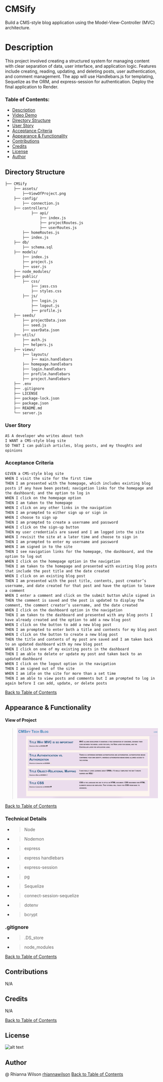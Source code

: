 # CMSify
Build a CMS-style blog application using the Model-View-Controller (MVC) architecture.

# Description 
This project involved creating a structured system for managing content with clear separation of data, user interface, and application logic. Features include creating, reading, updating, and deleting posts, user authentication, and comment management. The app will use Handlebars.js for templating, Sequelize as the ORM, and express-session for authentication. Deploy the final application to Render.

### Table of Contents:
- [Description](#description)
- [Video Demo](#walkthrough-video)
- [Directory Structure](#directory-structure)
- [User Story](#user-story)
- [Acceptance Criteria](#acceptance-criteria)
- [Appearance & Functionality](#appearance--functionality) 
- [Contributions](#contributions)
- [Credits](#credits)
- [License](#license)
- [Author](#author)

## Directory Structure
```  
├── CMSify
    ├── assets/
        ├──ViewOfProject.png
    ├── config/ 
        ├── connection.js 
    ├── controllers/
            ├── api/
                ├── index.js 
                ├── projectRoutes.js  
                ├── userRoutes.js    
        ├── homeRoutes.js 
        ├── index.js 
    ├── db/ 
        ├── schema.sql 
    ├── models/ 
        ├── index.js 
        ├── project.js 
        ├── user.js 
    ├── node_modules/ 
    ├── public/ 
        ├── css/ 
            ├── jass.css 
            ├── styles.css    
        ├── js/ 
            ├── login.js 
            ├── logout.js  
            ├── profile.js           
    ├── seeds/ 
        ├── projectData.json 
        ├── seed.js 
        ├── userData.json                 
    ├── utils/
        ├── auth.js      
        ├── helpers.js        
    ├── views/
        ├── layouts/
            ├── main.handlebars
        ├── homepage.handlebars
        ├── login.handlebars
        ├── profile.handlebars
        ├── project.handlebars  
    ├── .env          
    ├── .gitignore    
    ├── LICENSE
    ├── package-lock.json
    ├── package.json
    ├── README.md 
    └── server.js  
```

### User Story
```
AS A developer who writes about tech
I WANT a CMS-style blog site
SO THAT I can publish articles, blog posts, and my thoughts and opinions
```

### Acceptance Criteria
```
GIVEN a CMS-style blog site
WHEN I visit the site for the first time
THEN I am presented with the homepage, which includes existing blog posts if any have been posted; navigation links for the homepage and the dashboard; and the option to log in
WHEN I click on the homepage option
THEN I am taken to the homepage
WHEN I click on any other links in the navigation
THEN I am prompted to either sign up or sign in
WHEN I choose to sign up
THEN I am prompted to create a username and password
WHEN I click on the sign-up button
THEN my user credentials are saved and I am logged into the site
WHEN I revisit the site at a later time and choose to sign in
THEN I am prompted to enter my username and password
WHEN I am signed in to the site
THEN I see navigation links for the homepage, the dashboard, and the option to log out
WHEN I click on the homepage option in the navigation
THEN I am taken to the homepage and presented with existing blog posts that include the post title and the date created
WHEN I click on an existing blog post
THEN I am presented with the post title, contents, post creator’s username, and date created for that post and have the option to leave a comment
WHEN I enter a comment and click on the submit button while signed in
THEN the comment is saved and the post is updated to display the comment, the comment creator’s username, and the date created
WHEN I click on the dashboard option in the navigation
THEN I am taken to the dashboard and presented with any blog posts I have already created and the option to add a new blog post
WHEN I click on the button to add a new blog post
THEN I am prompted to enter both a title and contents for my blog post
WHEN I click on the button to create a new blog post
THEN the title and contents of my post are saved and I am taken back to an updated dashboard with my new blog post
WHEN I click on one of my existing posts in the dashboard
THEN I am able to delete or update my post and taken back to an updated dashboard
WHEN I click on the logout option in the navigation
THEN I am signed out of the site
WHEN I am idle on the site for more than a set time
THEN I am able to view posts and comments but I am prompted to log in again before I can add, update, or delete posts
```
[Back to Table of Contents](#table-of-contents)

## Appearance & Functionality 
#### View of Project
>![View of projectExample](./assets/ViewOfProject.png)


[Back to Table of Contents](#table-of-contents)

### Technical Details
- > Node 
- > Nodemon
- > express
- > express handlebars
- > express-session
- > pg
- > Sequelize
- > connect-session-sequelize
- > dotenv 
- > bcrypt

### .gitignore 
- > .DS_store 
- > node_modules
    
[Back to Table of Contents](#table-of-contents)
## Contributions
N/A

## Credits
N/A

[Back to Table of Contents](#table-of-contents)

## License
![alt text](https://img.shields.io/badge/License-_MIT-blue.svg)

## Author
@ Rhianna Wilson
[rhiannawilson](https://github.com/rhiannawilson)
[Back to Table of Contents](#table-of-contents)
